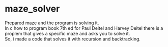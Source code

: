 # maze_solver
Prepared maze and the program is solving it.<br>
In c how to program book 7th ed for Paul Deitel and Harvey Deitel there is a proplem that gives a specific maze and asks you to solve it.<br>
So, i made a code that solves it with recursion and backtracking.<br>

